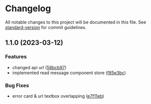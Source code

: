 # Changelog

All notable changes to this project will be documented in this file. See [standard-version](https://github.com/conventional-changelog/standard-version) for commit guidelines.

## 1.1.0 (2023-03-12)


### Features

* changed api url ([58bcb97](https://github.com/encodot/encodot-app/commit/58bcb975e67daee20cd63e8f28092c887f368aa3))
* implemented read message component store ([f85e3bc](https://github.com/encodot/encodot-app/commit/f85e3bc2049b2f4fed205ccadaaa21a75f8ef0a0))


### Bug Fixes

* error card & url textbox overlapping ([e7f11eb](https://github.com/encodot/encodot-app/commit/e7f11eba0b7b7e06ad8585fd60edfdc3a7c42738))
